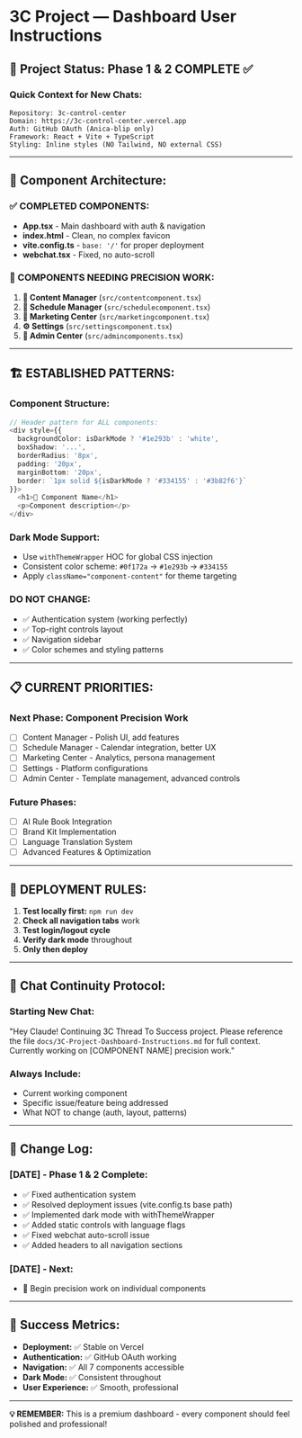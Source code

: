 # 3C Project — Dashboard User Instructions

## 🎯 Project Status: **Phase 1 & 2 COMPLETE** ✅

### **Quick Context for New Chats:**
```
Repository: 3c-control-center
Domain: https://3c-control-center.vercel.app
Auth: GitHub OAuth (Anica-blip only)
Framework: React + Vite + TypeScript
Styling: Inline styles (NO Tailwind, NO external CSS)
```

---

## 📁 **Component Architecture:**

### **✅ COMPLETED COMPONENTS:**
- **App.tsx** - Main dashboard with auth & navigation
- **index.html** - Clean, no complex favicon  
- **vite.config.ts** - `base: '/'` for proper deployment
- **webchat.tsx** - Fixed, no auto-scroll

### **🔧 COMPONENTS NEEDING PRECISION WORK:**
1. **📝 Content Manager** (`src/contentcomponent.tsx`)
2. **📅 Schedule Manager** (`src/schedulecomponent.tsx`) 
3. **🧠 Marketing Center** (`src/marketingcomponent.tsx`)
4. **⚙️ Settings** (`src/settingscomponent.tsx`)
5. **🔧 Admin Center** (`src/admincomponents.tsx`)

---

## 🏗️ **ESTABLISHED PATTERNS:**

### **Component Structure:**
```typescript
// Header pattern for ALL components:
<div style={{
  backgroundColor: isDarkMode ? '#1e293b' : 'white',
  boxShadow: '...',
  borderRadius: '8px',
  padding: '20px',
  marginBottom: '20px',
  border: `1px solid ${isDarkMode ? '#334155' : '#3b82f6'}`
}}>
  <h1>🎯 Component Name</h1>
  <p>Component description</p>
</div>
```

### **Dark Mode Support:**
- Use `withThemeWrapper` HOC for global CSS injection
- Consistent color scheme: `#0f172a` → `#1e293b` → `#334155`
- Apply `className="component-content"` for theme targeting

### **DO NOT CHANGE:**
- ✅ Authentication system (working perfectly)
- ✅ Top-right controls layout 
- ✅ Navigation sidebar
- ✅ Color schemes and styling patterns

---

## 📋 **CURRENT PRIORITIES:**

### **Next Phase: Component Precision Work**
- [ ] Content Manager - Polish UI, add features
- [ ] Schedule Manager - Calendar integration, better UX
- [ ] Marketing Center - Analytics, persona management
- [ ] Settings - Platform configurations
- [ ] Admin Center - Template management, advanced controls

### **Future Phases:**
- [ ] AI Rule Book Integration
- [ ] Brand Kit Implementation  
- [ ] Language Translation System
- [ ] Advanced Features & Optimization

---

## 🚫 **DEPLOYMENT RULES:**

1. **Test locally first:** `npm run dev`
2. **Check all navigation tabs** work
3. **Test login/logout cycle**
4. **Verify dark mode** throughout
5. **Only then deploy**

---

## 🔄 **Chat Continuity Protocol:**

### **Starting New Chat:**
"Hey Claude! Continuing 3C Thread To Success project. Please reference the file `docs/3C-Project-Dashboard-Instructions.md` for full context. Currently working on [COMPONENT NAME] precision work."

### **Always Include:**
- Current working component
- Specific issue/feature being addressed
- What NOT to change (auth, layout, patterns)

---

## 📝 **Change Log:**

### **[DATE] - Phase 1 & 2 Complete:**
- ✅ Fixed authentication system
- ✅ Resolved deployment issues (vite.config.ts base path)
- ✅ Implemented dark mode with withThemeWrapper
- ✅ Added static controls with language flags
- ✅ Fixed webchat auto-scroll issue
- ✅ Added headers to all navigation sections

### **[DATE] - Next:**
- 🔄 Begin precision work on individual components

---

## 🎯 **Success Metrics:**
- **Deployment:** ✅ Stable on Vercel
- **Authentication:** ✅ GitHub OAuth working
- **Navigation:** ✅ All 7 components accessible  
- **Dark Mode:** ✅ Consistent throughout
- **User Experience:** ✅ Smooth, professional

---

**💡 REMEMBER:** This is a premium dashboard - every component should feel polished and professional!
